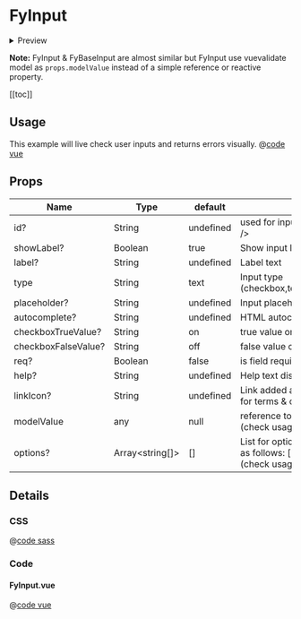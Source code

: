 # FyInput

<details>
  <summary>Preview</summary>

  ![FyTable](/components/FyInput.png)
</details>

**Note:** FyInput & FyBaseInput are almost similar but FyInput use vuevalidate model as ```props.modelValue``` instead of a simple reference or reactive property.

[[toc]]

## Usage
This example will live check user inputs and returns errors visually.
@[code vue](../../playground/src/components/TFyInput.vue)

## Props

| Name | Type  | default | Info |
|---|---|---|---|
| id? | String | undefined | used for input ID & "for" on \<label /> |
| showLabel? | Boolean | true | Show input label |
| label? | String | undefined | Label text |
| type | String | text | Input type (checkbox,textarea,email,text,etc...) |
| placeholder? | String | undefined | Input placeholder text  |
| autocomplete? | String | undefined | HTML autocomplete attribute  |
| checkboxTrueValue? | String | on | true value on checkbox |
| checkboxFalseValue? | String | off | false value on checkbox |
| req? | Boolean | false | is field required? |
| help? | String | undefined | Help text displayed below the input |
| linkIcon? | String | undefined | Link added after the label (usefull for terms & conditions for exemple) |
| modelValue | any | null | reference to your input value (check usage) |
| options? | Array<string[]> | [] | List for options for select formatted as follows: [['key','value'], etc...] (check usage) |



## Details

### CSS

@[code sass](../../src/components/ui/FyInput/FyInput.scss)

### Code

#### FyInput.vue
@[code vue](../../src/components/ui/FyInput/FyInput.vue)
